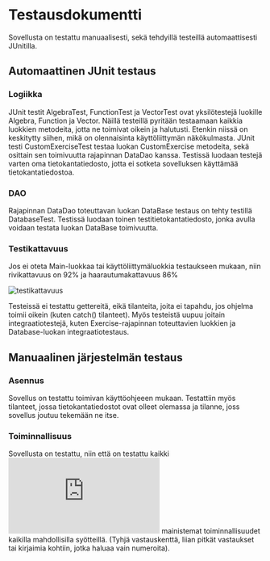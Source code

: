 # Testausdokumentti
Sovellusta on testattu manuaalisesti, sekä tehdyillä testeillä automaattisesti JUnitilla.

## Automaattinen JUnit testaus

### Logiikka
JUnit testit AlgebraTest, FunctionTest ja VectorTest ovat yksilötestejä luokille Algebra, Function ja Vector. Näillä testeillä pyritään testaamaan kaikkia luokkien metodeita, jotta ne toimivat oikein ja halutusti. Etenkin niissä on keskitytty siihen, mikä on olennaisinta käyttöliittymän näkökulmasta. 
JUnit testi CustomExerciseTest testaa luokan CustomExercise metodeita, sekä osittain sen toimivuutta rajapinnan DataDao kanssa. Testissä luodaan testejä varten oma tietokantatiedosto, jotta ei sotketa sovelluksen käyttämää tietokantatiedostoa.

### DAO
Rajapinnan DataDao toteuttavan luokan DataBase testaus on tehty testillä DatabaseTest. Testissä luodaan toinen testitietokantatiedosto, jonka avulla voidaan testata luokan DataBase toimivuutta.

### Testikattavuus
Jos ei oteta Main-luokkaa tai käyttöliittymäluokkia testaukseen mukaan, niin rivikattavuus on 92% ja haarautumakattavuus 86%

![testikattavuus](https://user-images.githubusercontent.com/61991314/81503518-ab2cd280-92ec-11ea-8325-d88300f52c2c.PNG)


Testeissä ei testattu gettereitä, eikä tilanteita, joita ei tapahdu, jos ohjelma toimii oikein (kuten catch() tilanteet). Myös testeistä uupuu joitain integraatiotestejä, kuten Exercise-rajapinnan toteuttavien luokkien ja Database-luokan integraatiotestaus.

## Manuaalinen järjestelmän testaus

### Asennus
Sovellus on testattu toimivan käyttöohjeeen mukaan.
Testattiin myös tilanteet, jossa tietokantatiedostot ovat olleet olemassa ja tilanne, joss sovellus joutuu tekemään ne itse.

### Toiminnallisuus
Sovellusta on testattu, niin että on testattu kaikki ![määrittelydokumentin](https://github.com/tvaskisalo/ot-harjoitustyo/blob/master/dokumentaatio/vaatimusmaarittely.md) mainistemat toiminnallisuudet kaikilla mahdollisilla syötteillä. (Tyhjä vastauskenttä, liian pitkät vastaukset tai kirjaimia kohtiin, jotka haluaa vain numeroita).

